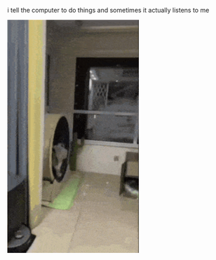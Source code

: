 i tell the computer to do things and sometimes it actually listens to me
<!--START_SECTION:update_image-->
<img src=https://raw.githubusercontent.com/sneakykestrel/sneakykestrel/main/.github/images/cat-wheel-generator.gif height="" width="300" align=left alt=kitty />
<!--END_SECTION:update_image-->

